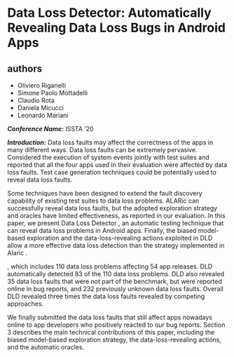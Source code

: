 # Data Loss Detector: Automatically Revealing Data Loss Bugs in Android Apps

## authors

+ Oliviero Riganelli
+ Simone Paolo Mottadelli
+ Claudio Rota
+ Daniela Micucci
+ Leonardo Mariani

***Conference Name:*** ISSTA ’20

***Introduction:*** Data loss faults may affect the correctness of the apps in many different ways. Data loss faults can be extremely pervasive. Considered the execution of system events jointly with test suites and reported that all the four apps used in their evaluation were affected by data loss faults. Test case generation techniques could be potentially used to reveal data loss faults.

Some techniques have been designed to extend the fault discovery capability of existing test suites to data loss problems. ALARic can successfully reveal data loss faults, but the adopted exploration strategy and oracles have limited effectiveness, as reported in our evaluation. In this paper, we present Data Loss Detector , an automatic testing technique that can reveal data loss problems in Android apps. Finally, the biased model-based exploration and the data-loss-revealing actions exploited in DLD allow a more effective data loss detection than the strategy implemented in Alaric .

, which includes 110 data loss problems affecting 54 app releases. DLD automatically detected 83 of the 110 data loss problems. DLD also revealed 35 data loss faults that were not part of the benchmark, but were reported online in bug reports, and 232 previously unknown data loss faults. Overall DLD revealed three times the data loss faults revealed by competing approaches.

We finally submitted the data loss faults that still affect apps nowadays online to app developers who positively reacted to our bug reports. Section 3 describes the main technical contributions of this paper, including the biased model-based exploration strategy, the data-loss-revealing actions, and the automatic oracles.


